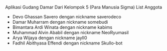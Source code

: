 Aplikasi Gudang Damar Dari Kelompok 5 (Para Manusia Sigma)
List Anggota
- Devo Ghassan Savero dengan nickname saverodeco
- Damar Muharram dengan nickname somebudi
- Bimantara Ardi Winata dengan nickname kabims
- Muhammad Alvin Ababil dengan nickname NeoRyumasil
- Arya Wijaya dengan nickname jayll0
- Fadhil Abithyasa Effendi dengan nickname Skullo-bot   
